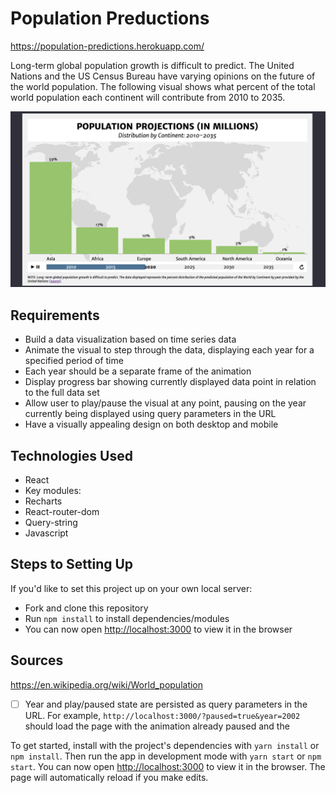 # Population Preductions
https://population-predictions.herokuapp.com/

Long-term global population growth is difficult to predict. The United Nations and the US Census Bureau have varying opinions on the future of the world population. The following visual shows what percent of the total world population each continent will contribute from 2010 to 2035. 

![](population_predictions.png)


## Requirements
* Build a data visualization based on time series data
* Animate the visual to step through the data, displaying each year for a specified period of time
 * Each year should be a separate frame of the animation
* Display progress bar showing currently displayed data point in relation to the full data set
* Allow user to play/pause the visual at any point, pausing on the year currently being displayed using query parameters in the URL
* Have a visually appealing design on both desktop and mobile


## Technologies Used
* React
 * Key modules:
  * Recharts
  * React-router-dom
  * Query-string
* Javascript


## Steps to Setting Up
If you'd like to set this project up on your own local server: 
* Fork and clone this repository
* Run `npm install` to install dependencies/modules
* You can now open [http://localhost:3000](http://localhost:3000) to view it in the browser


## Sources
https://en.wikipedia.org/wiki/World_population





* [ ] Year and play/paused state are persisted as query parameters in the URL.
      For example, `http://localhost:3000/?paused=true&year=2002` should load
      the page with the animation already paused and the 



To get started, install with the project's dependencies with `yarn install` or
`npm install`. Then run the app in development mode with `yarn start` or `npm
start`. You can now open [http://localhost:3000](http://localhost:3000) to view
it in the browser. The page will automatically reload if you make edits.

